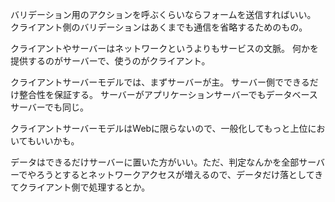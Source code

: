 バリデーション用のアクションを呼ぶくらいならフォームを送信すればいい。
クライアント側のバリデーションはあくまでも通信を省略するためのもの。

クライアントやサーバーはネットワークというよりもサービスの文脈。
何かを提供するのがサーバーで、使うのがクライアント。

クライアントサーバーモデルでは、まずサーバーが主。
サーバー側でできるだけ整合性を保証する。
サーバーがアプリケーションサーバーでもデータベースサーバーでも同じ。

クライアントサーバーモデルはWebに限らないので、一般化してもっと上位においてもいいかも。

データはできるだけサーバーに置いた方がいい。ただ、判定なんかを全部サーバーでやろうとするとネットワークアクセスが増えるので、データだけ落としてきてクライアント側で処理するとか。
